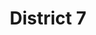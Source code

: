 ---
title: District 7
bg_image: images/OaklandPanorama2.jpg
description: Disctrict 7
image: images/district-7.png
type: guide
district: "7"
---